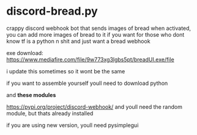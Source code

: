 # discord-bread.py
crappy discord webhook bot that sends images of bread when activated, you can add more images of bread to it if you want
for those who dont know tf is a python n shit and just want a bread webhook

exe download: https://www.mediafire.com/file/9w773xg3lgbs5pt/breadUI.exe/file

i update this sometimes so it wont be the same



if you want to assemble yourself
youll need to download python

and **these modules**

https://pypi.org/project/discord-webhook/
and youll need the random module, but thats already installed


if you are using new version, youll need pysimplegui
